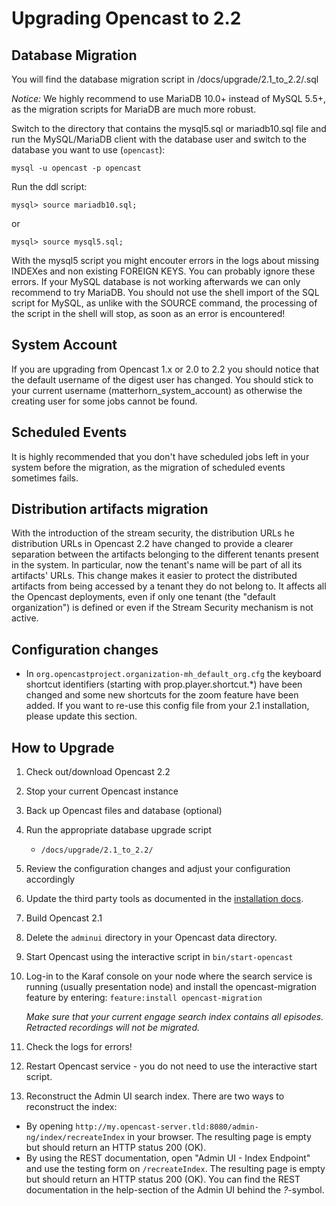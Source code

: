 # Upgrading Opencast to 2.2

## Database Migration
You will find the database migration script in /docs/upgrade/2.1_to_2.2/<vendor>.sql

*Notice:* We highly recommend to use MariaDB 10.0+ instead of MySQL 5.5+, as the migration scripts for MariaDB are much more robust. 

Switch to the directory that contains the mysql5.sql or mariadb10.sql file and run the MySQL/MariaDB client with the 
database user and switch to the database you want to use (`opencast`):

    mysql -u opencast -p opencast

Run the ddl script:

    mysql> source mariadb10.sql;

or 

    mysql> source mysql5.sql;

With the mysql5 script you might encouter errors in the logs about missing INDEXes and non existing FOREIGN KEYS. You can probably ignore these errors. If your MySQL database is not working afterwards we can only recommend to try MariaDB. You should not use the shell import of the SQL script for MySQL, as unlike with the SOURCE command, the processing of the script in the shell will stop, as soon as an error is encountered!

## System Account

If you are upgrading from Opencast 1.x or 2.0 to 2.2 you should notice that the default username of the digest user has changed. You should stick to your current username (matterhorn_system_account) as otherwise the creating user for some jobs cannot be found.

## Scheduled Events

It is highly recommended that you don't have scheduled jobs left in your system before the migration, as the migration of scheduled events sometimes fails. 

## Distribution artifacts migration
With the introduction of the stream security, the distribution URLs he distribution URLs in Opencast 2.2 have changed
to provide a clearer separation between the artifacts belonging to the different tenants present in the system. 
In particular, now the tenant's name will be part of all its artifacts' URLs. This change makes it easier to protect 
the distributed artifacts from being accessed by a tenant they do not belong to. It affects all the Opencast 
deployments, even if only one tenant (the "default organization") is defined or even if the Stream Security 
mechanism is not active.

## Configuration changes

* In `org.opencastproject.organization-mh_default_org.cfg` the keyboard shortcut identifiers (starting with 
prop.player.shortcut.*) have been changed and some new shortcuts for the zoom feature have been added. 
If you want to re-use this config file from your 2.1 installation, please update this section.

## How to Upgrade

1. Check out/download Opencast 2.2
2. Stop your current Opencast instance
3. Back up Opencast files and database (optional)
4. Run the appropriate database upgrade script
     - `/docs/upgrade/2.1_to_2.2/`
5. Review the configuration changes and adjust your configuration accordingly
6. Update the third party tools as documented in the [installation docs](../installation/index.md).
7. Build Opencast 2.1
8. Delete the `adminui` directory in your Opencast data directory.
9. Start Opencast using the interactive script in `bin/start-opencast`
10. Log-in to the Karaf console on your node where the search service is running (usually presentation node) 
    and install the opencast-migration feature by entering: `feature:install opencast-migration`

    *Make sure that your current engage search index contains all episodes. Retracted recordings will not be 
    migrated.*
11. Check the logs for errors!
12. Restart Opencast service - you do not need to use the interactive start script.
13. Reconstruct the Admin UI search index. There are two ways to reconstruct the index:

  * By opening `http://my.opencast-server.tld:8080/admin-ng/index/recreateIndex` in your browser.
    The resulting page is empty but should return an HTTP status 200 (OK).
  * By using the REST documentation, open "Admin UI - Index Endpoint" and use the testing form on `/recreateIndex`.
    The resulting page is empty but should return an HTTP status 200 (OK).
    You can find the REST documentation in the help-section of the Admin UI behind the *?*-symbol.

